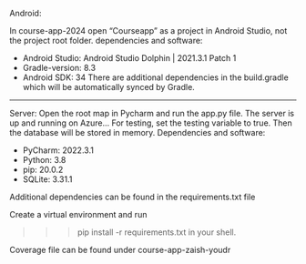 Android:

In course-app-2024 open “Courseapp” as a project in Android Studio, not the project root folder. 
dependencies and software:
-	Android Studio: Android Studio Dolphin | 2021.3.1 Patch 1
-	Gradle-version: 8.3
-	Android SDK: 34
There are additional dependencies in the build.gradle  which will be automatically synced by Gradle.

----------------------------------------------------------------------------------------------------------------------------------

Server:
Open the root map in Pycharm and run the app.py file. The server is up and running on Azure… For testing, set the testing variable to true. Then the database will be stored in memory.
Dependencies and software:
-	PyCharm: 2022.3.1
-	Python: 3.8
-	pip: 20.0.2
-	SQLite: 3.31.1

Additional dependencies can be found in the requirements.txt file

Create a virtual environment and run

>>>pip install -r requirements.txt
in your shell.


Coverage file can be found under course-app-zaish-youdr
